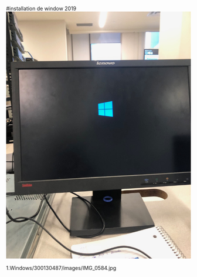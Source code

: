 #installation de window 2019
<img src=images/IMG_0584.jpg width='' height='' > </img>

1.Windows/300130487/images/IMG_0584.jpg
